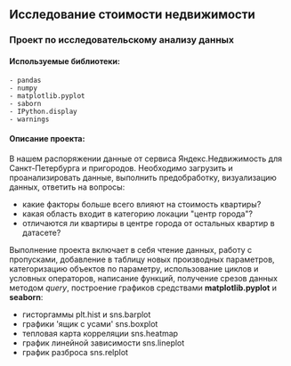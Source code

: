 ## Исследование стоимости недвижимости
### Проект по исследовательскому анализу данных
#### Используемые библиотеки:
    - pandas
    - numpy
    - matplotlib.pyplot
    - saborn
    - IPython.display
    - warnings



#### Описание проекта:
В нашем распоряжении данные от сервиса Яндекс.Недвижимость для Санкт-Петербурга и пригородов. Необходимо загрузить и проанализировать данные, выполнить предобработку, визуализацию данных, ответить на вопросы:
- какие факторы больше всего влияют на стоимость квартиры?
- какая область входит в категорию локации "центр города"?
- отличаются ли квартиры в центре города от остальных квартир в датасете?

Выполнение проекта включает в себя чтение данных, работу с пропусками, добавление в таблицу новых производных параметров, категоризацию объектов по параметру, использование циклов и условных операторов, написание функций, получение срезов данных методом *query*, построение графиков средствами **matplotlib.pyplot** и **seaborn**:
- гисторгаммы plt.hist и sns.barplot
- графики 'ящик с усами' sns.boxplot
- тепловая карта корреляции sns.heatmap
- график линейной зависимости sns.lineplot
- график разброса sns.relplot

